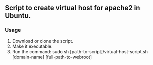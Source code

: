 ## Script to create virtual host for apache2 in Ubuntu.

### Usage
1. Download or clone the script.
2. Make it executable.
3. Run the command:
<pre-formatted>sudo sh [path-to-script]/virtual-host-script.sh [domain-name] [full-path-to-webroot] </pre-formatted>
